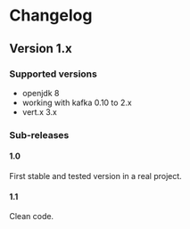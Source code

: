 # Changelog

## Version 1.x

### Supported versions

- openjdk 8
- working with kafka 0.10 to 2.x
- vert.x 3.x

### Sub-releases

#### 1.0

First stable and tested version in a real project.

#### 1.1

Clean code.
